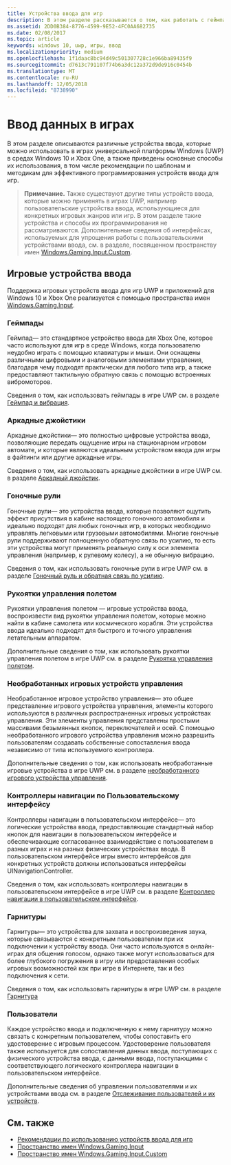 ```yaml
---
title: Устройства ввода для игр
description: В этом разделе рассказывается о том, как работать с геймпадами и другими устройствами ввода для игр универсальной платформы Windows (UWP).
ms.assetid: 2DD0B384-8776-4599-9E52-4FC0AA682735
ms.date: 02/08/2017
ms.topic: article
keywords: windows 10, uwp, игры, ввод
ms.localizationpriority: medium
ms.openlocfilehash: 1f1daac8bc94d49c501307728c1e966ba89435f9
ms.sourcegitcommit: d7613c791107f74b6a3dc12a372d9de916c0454b
ms.translationtype: MT
ms.contentlocale: ru-RU
ms.lasthandoff: 12/05/2018
ms.locfileid: "8738990"
---
```

# <a name="input-for-games"></a>Ввод данных в играх

В этом разделе описываются различные устройства ввода, которые можно использовать в играх универсальной платформы Windows (UWP) в средах Windows 10 и Xbox One, а также приведены основные способы их использования, в том числе рекомендации по шаблонам и методикам для эффективного программирования устройств ввода для игр.

> **Примечание.**    Также существуют другие типы устройств ввода, которые можно применять в играх UWP, например пользовательские устройства ввода, использующиеся для конкретных игровых жанров или игр. В этом разделе такие устройства и способы их программирования не рассматриваются. Дополнительные сведения об интерфейсах, используемых для упрощения работы с пользовательскими устройствами ввода, см. в разделе, посвященном пространству имен [Windows.Gaming.Input.Custom](https://docs.microsoft.com/uwp/api/windows.gaming.input.custom).

## <a name="gaming-input-devices"></a>Игровые устройства ввода

Поддержка игровых устройств ввода для игр UWP и приложений для Windows 10 и Xbox One реализуется с помощью пространства имен [Windows.Gaming.Input](https://docs.microsoft.com/uwp/api/windows.gaming.input).

### <a name="gamepads"></a>Геймпады

Геймпад— это стандартное устройство ввода для Xbox One, которое часто используют для игр в среде Windows, когда пользователю неудобно играть с помощью клавиатуры и мыши. Они оснащены различными цифровыми и аналоговыми элементами управления, благодаря чему подходят практически для любого типа игр, а также предоставляют тактильную обратную связь с помощью встроенных вибромоторов.

Сведения о том, как использовать геймпады в игре UWP см. в разделе [Геймпад и вибрация](gamepad-and-vibration.md).

### <a name="arcade-sticks"></a>Аркадные джойстики

Аркадные джойстики— это полностью цифровые устройства ввода, позволяющие передать ощущение игры на стационарном игровом автомате, и которые являются идеальным устройством ввода для игры в файтинги или другие аркадные игры.

Сведения о том, как использовать аркадные джойстики в игре UWP см. в разделе [Аркадный джойстик](arcade-stick.md).

### <a name="racing-wheels"></a>Гоночные рули

Гоночные рули— это устройства ввода, которые позволяют ощутить эффект присутствия в кабине настоящего гоночного автомобиля и идеально подходят для любых гоночных игр, в которых необходимо управлять легковыми или грузовыми автомобилями. Многие гоночные рули поддерживают полноценную обратную связь по усилию, то есть эти устройства могут применять реальную силу к оси элемента управления (например, к рулевому колесу), а не обычную вибрацию.

Сведения о том, как использовать гоночные рули в игре UWP см. в разделе [Гоночный руль и обратная связь по усилию](racing-wheel-and-force-feedback.md).

### <a name="flight-sticks"></a>Рукоятки управления полетом

Рукоятки управления полетом — игровые устройства ввода, воспроизвести вид рукоятки управления полетом, которые можно найти в кабине самолета или космического корабля. Эти устройства ввода идеально подходят для быстрого и точного управления летательным аппаратом.

Дополнительные сведения о том, как использовать рукоятки управления полетом в игре UWP см. в разделе [Рукоятка управления полетом](flight-stick.md).

### <a name="raw-game-controllers"></a>Необработанных игровых устройств управления

Необработанное игровое устройство управления— это общее представление игрового устройства управления, элементы которого используются в различных распространенных игровых устройствах управления. Эти элементы управления представлены простыми массивами безымянных кнопок, переключателей и осей. С помощью необработанного игрового устройства управления можно разрешить пользователям создавать собственные сопоставления ввода независимо от типа используемого контроллера.

Дополнительные сведения о том, как использовать необработанные игровые устройства в игре UWP см. в разделе [необработанного игрового устройства управления](raw-game-controller.md).

### <a name="ui-navigation-controllers"></a>Контроллеры навигации по Пользовательскому интерфейсу

Контроллеры навигации в пользовательском интерфейсе— это логические устройства ввода, предоставляющие стандартный набор кнопок для навигации в пользовательском интерфейсе и обеспечивающие согласованное взаимодействие с пользователем в разных играх и на разных физических устройствах ввода. В пользовательском интерфейсе игры вместо интерфейсов для конкретных устройств должны использоваться интерфейсы UINavigationController.

Сведения о том, как использовать контроллеры навигации в пользовательском интерфейсе в игре UWP см. в разделе [Контроллер навигации в пользовательском интерфейсе](ui-navigation-controller.md).

### <a name="headsets"></a>Гарнитуры

Гарнитуры— это устройства для захвата и воспроизведения звука, которые связываются с конкретным пользователем при их подключении к устройству ввода. Они часто используются в онлайн-играх для общения голосом, однако также могут использоваться для более глубокого погружения в игру или предоставления особых игровых возможностей как при игре в Интернете, так и без подключения к сети.

Сведения о том, как использовать гарнитуры в игре UWP см. в разделе [Гарнитура](headset.md)

### <a name="users"></a>Пользователи

Каждое устройство ввода и подключенную к нему гарнитуру можно связать с конкретным пользователем, чтобы сопоставить его удостоверение с игровым процессом. Удостоверение пользователя также используется для сопоставления данных ввода, поступающих с физического устройства ввода, с данными ввода, поступающими с соответствующего логического контроллера навигации в пользовательском интерфейсе.

Дополнительные сведения об управлении пользователями и их устройствами ввода см. в разделе [Отслеживание пользователей и их устройств](input-practices-for-games.md#tracking-users-and-their-devices).

## <a name="see-also"></a>См. также

* [Рекомендации по использованию устройств ввода для игр](input-practices-for-games.md)
* [Пространство имен Windows.Gaming.Input](https://docs.microsoft.com/uwp/api/windows.gaming.input)
* [Пространство имен Windows.Gaming.Input.Custom](https://docs.microsoft.com/uwp/api/windows.gaming.input.custom)